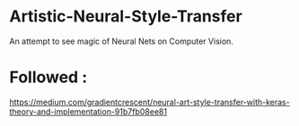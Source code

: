 # Artistic-Neural-Style-Transfer
An attempt to see magic of Neural Nets on Computer Vision.

# Followed : 
https://medium.com/gradientcrescent/neural-art-style-transfer-with-keras-theory-and-implementation-91b7fb08ee81

